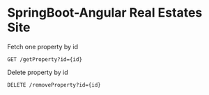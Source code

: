 # SpringBoot-Angular Real Estates Site

Fetch one property by id
```
GET /getProperty?id={id}
```
Delete property by id
```
DELETE /removeProperty?id={id}
```
